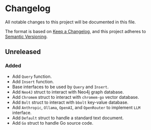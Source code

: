 # Changelog

All notable changes to this project will be documented in this file.

The format is based on [Keep a Changelog](https://keepachangelog.com/en/1.1.0/),
and this project adheres to [Semantic Versioning](https://semver.org/spec/v2.0.0.html).

## Unreleased

### Added

- Add `Query` function.
- Add `Insert` function.
- Base interfaces to be used by `Query` and `Insert`.
- Add `Neo4J` struct to interact with Neo4j graph database.
- Add `Chromem` struct to interact with `chromem-go` vector database.
- Add `Bolt` struct to interact with `bbolt` key-value database.
- Add `Anthropic`, `Ollama`, `OpenAI`, and `OpenRouter` to implement `LLM` interface.
- Add `Default` struct to handle a standard text document.
- Add `Go` struct to handle Go source code.
